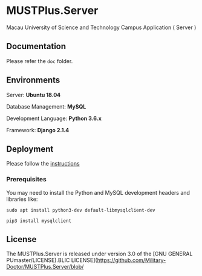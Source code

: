# MUSTPlus.Server


Macau University of Science and Technology Campus Application ( Server )

## Documentation

Please refer the `doc` folder.

## Environments

Server: **Ubuntu 18.04**

Database Management: **MySQL**

Development Language: **Python 3.6.x**

Framework: **Django 2.1.4**

## Deployment

Please follow the [instructions](https://github.com/Military-Doctor/MUSTPlus.Server/blob/master/doc/Deployment.md)

### Prerequisites
You may need to install the Python and MySQL development headers and libraries like:

`sudo apt install python3-dev default-libmysqlclient-dev`

`pip3 install mysqlclient`

## License

The MUSTPlus.Server is released under version 3.0 of the [GNU GENERAL PUmaster/LICENSE).BLIC LICENSE](https://github.com/Military-Doctor/MUSTPlus.Server/blob/